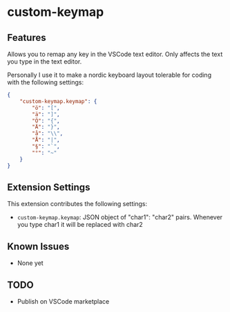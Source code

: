 # custom-keymap

## Features

Allows you to remap any key in the VSCode text editor. Only affects the text you type in the text editor.

Personally I use it to make a nordic keyboard layout tolerable for coding with the following settings:

```json
{
    "custom-keymap.keymap": {
        "ö": "[",
        "ä": "]",
        "Ö": "{",
        "Ä": "}",
        "å": "\\",
        "Å": "|",
        "§": "`",
        "°": "~"
    }
}
```

## Extension Settings

This extension contributes the following settings:

* `custom-keymap.keymap`: JSON object of "char1": "char2" pairs. Whenever you type char1 it will be replaced with char2

## Known Issues

- None yet

## TODO

- Publish on VSCode marketplace
